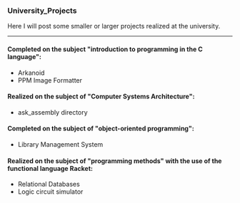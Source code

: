 
### University_Projects
Here I will post some smaller or larger projects realized at the university.
________

#### Completed on the subject "introduction to programming in the C language":
- Arkanoid
- PPM Image Formatter

#### Realized on the subject of "Computer Systems Architecture":
- ask_assembly directory

#### Completed on the subject of "object-oriented programming":
- Library Management System

####  Realized on the subject of "programming methods" with the use of the functional language Racket:
- Relational Databases
- Logic circuit simulator

